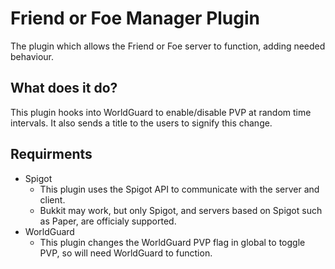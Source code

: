 # Friend or Foe Manager Plugin
The plugin which allows the Friend or Foe server to function, adding needed behaviour.

## What does it do?
This plugin hooks into WorldGuard to enable/disable PVP at random time intervals. It also sends a title to the users to signify this change.

## Requirments
* Spigot
  * This plugin uses the Spigot API to communicate with the server and client.
  * Bukkit may work, but only Spigot, and servers based on Spigot such as Paper, are officialy supported.
* WorldGuard
  * This plugin changes the WorldGuard PVP flag in global to toggle PVP, so will need WorldGuard to function.
